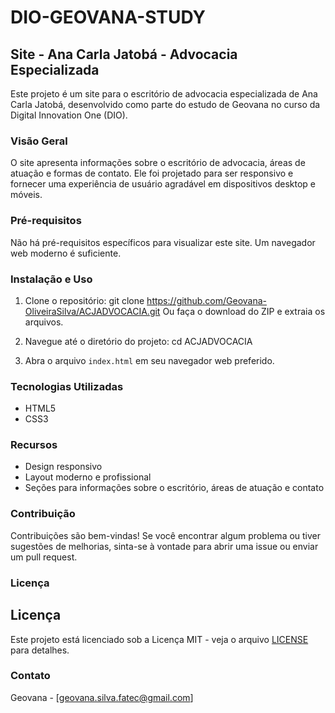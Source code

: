 # DIO-GEOVANA-STUDY
## Site - Ana Carla Jatobá - Advocacia Especializada

Este projeto é um site para o escritório de advocacia especializada de Ana Carla Jatobá, desenvolvido como parte do estudo de Geovana no curso da Digital Innovation One (DIO).

### Visão Geral

O site apresenta informações sobre o escritório de advocacia, áreas de atuação e formas de contato. Ele foi projetado para ser responsivo e fornecer uma experiência de usuário agradável em dispositivos desktop e móveis.

### Pré-requisitos

Não há pré-requisitos específicos para visualizar este site. Um navegador web moderno é suficiente.

### Instalação e Uso

1. Clone o repositório: git clone https://github.com/Geovana-OliveiraSilva/ACJADVOCACIA.git Ou faça o download do ZIP e extraia os arquivos.

2. Navegue até o diretório do projeto: cd ACJADVOCACIA

3. Abra o arquivo `index.html` em seu navegador web preferido.

### Tecnologias Utilizadas

- HTML5
- CSS3

### Recursos

- Design responsivo
- Layout moderno e profissional
- Seções para informações sobre o escritório, áreas de atuação e contato

### Contribuição

Contribuições são bem-vindas! Se você encontrar algum problema ou tiver sugestões de melhorias, sinta-se à vontade para abrir uma issue ou enviar um pull request.

### Licença

## Licença

Este projeto está licenciado sob a Licença MIT - veja o arquivo [LICENSE](LICENSE) para detalhes.

### Contato

Geovana - [geovana.silva.fatec@gmail.com]
